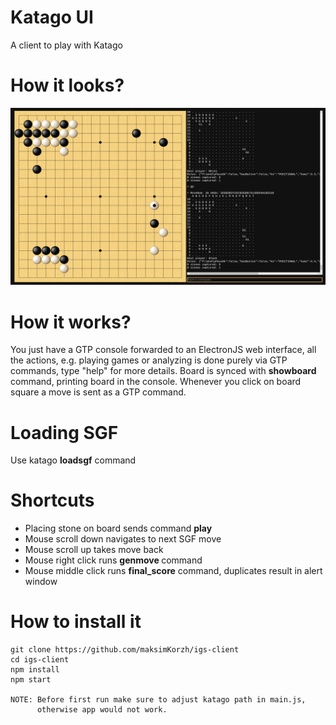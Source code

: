 # Katago UI
A client to play with Katago

# How it looks?
![IMAGE ALT TEXT HERE](https://raw.githubusercontent.com/maksimKorzh/kata-ui/main/assets/scr.png)

# How it works?
You just have a GTP console forwarded to an ElectronJS web interface,
all the actions, e.g. playing games or analyzing is done purely
via GTP commands, type "help" for more details. Board is synced
with **showboard** command, printing board in the console.
Whenever you click on board square a move is sent as a GTP command.

# Loading SGF
Use katago **loadsgf** command

# Shortcuts
 - Placing stone on board sends command **play**
 - Mouse scroll down navigates to next SGF move
 - Mouse scroll up takes move back
 - Mouse right click runs **genmove <color>** command
 - Mouse middle click runs **final_score** command, duplicates result in alert window

# How to install it
    git clone https://github.com/maksimKorzh/igs-client
    cd igs-client
    npm install
    npm start

    NOTE: Before first run make sure to adjust katago path in main.js,
          otherwise app would not work.
